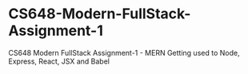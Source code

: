 # CS648-Modern-FullStack-Assignment-1
 CS648 Modern FullStack Assignment-1 - MERN
Getting used to Node, Express, React, JSX and Babel